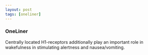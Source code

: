 ```yaml
---
layout: post
tags: [oneliner]
---
```



### OneLiner

Centrally located H1-receptors additionally play an important role in wakefulness in stimulating alertness and nausea/vomiting.
